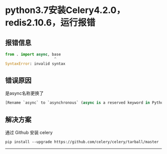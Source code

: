 # python3.7安装Celery4.2.0，redis2.10.6，运行报错
## 报错信息
```python
from . import async, base
                      ^
SyntaxError: invalid syntax
```
## 错误原因
是async名称更换了
```python
[Rename `async` to `asynchronous` (async is a reserved keyword in Python 3.7) *#4879](https://github.com/celery/celery/pull/4879)*
```
## 解决方案
通过 Github 安装 celery
```shell
pip install --upgrade https://github.com/celery/celery/tarball/master
```

---

